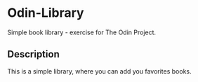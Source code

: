 # Odin-Library

Simple book library - exercise for The Odin Project.

## Description

This is a simple library, where you can add you favorites books.


